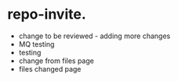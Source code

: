 # repo-invite.   

- change to be reviewed - adding more changes
- MQ testing
- testing
- change from files page
- files changed page
